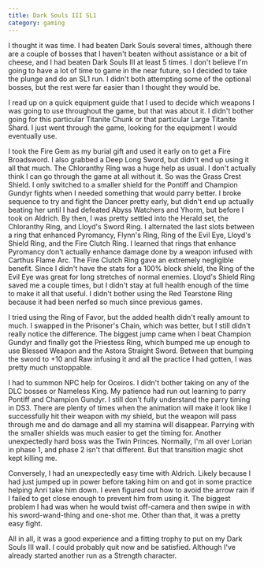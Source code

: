 ```yaml
---
title: Dark Souls III SL1
category: gaming
---
```

I thought it was time. I had beaten Dark Souls several times, although there are a couple of bosses that I haven't beaten without assistance or a bit of cheese, and I had beaten Dark Souls III at least 5 times. I don't believe I'm going to have a lot of time to game in the near future, so I decided to take the plunge and do an SL1 run. I didn't both attempting some of the optional bosses, but the rest were far easier than I thought they would be.

I read up on a quick equipment guide that I used to decide which weapons I was going to use throughout the game, but that was about it. I didn't bother going for this particular Titanite Chunk or that particular Large Titanite Shard. I just went through the game, looking for the equipment I would eventually use.

I took the Fire Gem as my burial gift and used it early on to get a Fire Broadsword. I also grabbed a Deep Long Sword, but didn't end up using it all that much. The Chloranthy Ring was a huge help as usual. I don't actually think I can go through the game at all without it. So was the Grass Crest Shield. I only switched to a smaller shield for the Pontiff and Champion Gundyr fights when I needed something that would parry better. I broke sequence to try and fight the Dancer pretty early, but didn't end up actually beating her until I had defeated Abyss Watchers and Yhorm, but before I took on Aldrich. By then, I was pretty settled into the Herald set, the Chloranthy Ring, and Lloyd's Sword Ring. I alternated the last slots between a ring that enhanced Pyromancy, Flynn's Ring, Ring of the Evil Eye, Lloyd's Shield Ring, and the Fire Clutch Ring. I learned that rings that enhance Pyromancy don't actually enhance damage done by a weapon infused with Carthus Flame Arc. The Fire Clutch Ring gave an extremely negligible benefit. Since I didn't have the stats for a 100% block shield, the Ring of the Evil Eye was great for long stretches of normal enemies. Lloyd's Shield Ring saved me a couple times, but I didn't stay at full health enough of the time to make it all that useful. I didn't bother using the Red Tearstone Ring because it had been nerfed so much since previous games.

I tried using the Ring of Favor, but the added health didn't really amount to much. I swapped in the Prisoner's Chain, which was better, but I still didn't really notice the difference. The biggest jump came when I beat Champion Gundyr and finally got the Priestess Ring, which bumped me up enough to use Blessed Weapon and the Astora Straight Sword. Between that bumping the sword to +10 and Raw infusing it and all the practice I had gotten, I was pretty much unstoppable.

I had to summon NPC help for Oceiros. I didn't bother taking on any of the DLC bosses or Nameless King. My patience had run out learning to parry Pontiff and Champion Gundyr. I still don't fully understand the parry timing in DS3. There are plenty of times when the animation will make it look like I successfully hit their weapon with my shield, but the weapon will pass through me and do damage and all my stamina will disappear. Parrying with the smaller shields was much easier to get the timing for. Another unexpectedly hard boss was the Twin Princes. Normally, I'm all over Lorian in phase 1, and phase 2 isn't that different. But that transition magic shot kept killing me.

Conversely, I had an unexpectedly easy time with Aldrich. Likely because I had just jumped up in power before taking him on and got in some practice helping Anri take him down. I even figured out how to avoid the arrow rain if I failed to get close enough to prevent him from using it. The biggest problem I had was when he would twist off-camera and then swipe in with his sword-wand-thing and one-shot me. Other than that, it was a pretty easy fight.

All in all, it was a good experience and a fitting trophy to put on my Dark Souls III wall. I could probably quit now and be satisfied. Although I've already started another run as a Strength character.